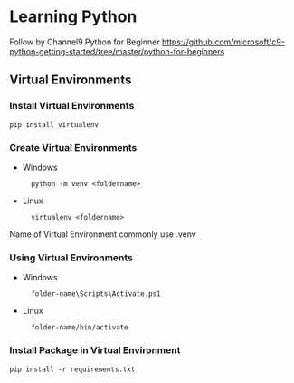 # Learning Python

Follow by Channel9 Python for Beginner https://github.com/microsoft/c9-python-getting-started/tree/master/python-for-beginners

## Virtual Environments

### Install Virtual Environments

    pip install virtualenv

### Create Virtual Environments

- Windows

        python -m venv <foldername>

- Linux

        virtualenv <foldername>

Name of Virtual Environment commonly use .venv

### Using Virtual Environments

- Windows

        folder-name\Scripts\Activate.ps1

- Linux

        folder-name/bin/activate

### Install Package in Virtual Environment

    pip install -r requirements.txt
